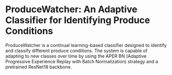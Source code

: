 # ProduceWatcher: An Adaptive Classifier for Identifying Produce Conditions
ProduceWatcher is a continual learning-based classifier designed to identify and classify different produce conditions. The system is capable of adapting to new classes over time by using the APER BN (Adaptive Progressive Experience Replay with Batch Normalization) strategy and a pretrained ResNet18 backbone.
